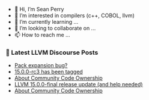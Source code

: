 - 👋 Hi, I’m Sean Perry
- 👀 I’m interested in compilers (c++, COBOL, llvm)
- 🌱 I’m currently learning ...
- 💞️ I’m looking to collaborate on ...
- 📫 How to reach me ...

<!---
s66perry/s66perry is a ✨ special ✨ repository because its `README.md` (this file) appears on your GitHub profile.
You can click the Preview link to take a look at your changes.
--->
### 📕 Latest LLVM Discourse Posts

<!-- DISCOURSE-LLVM:START -->
- [Pack expansion bug?](https://discourse.llvm.org/t/pack-expansion-bug/64910#post_2)
- [15.0.0-rc3 has been tagged](https://discourse.llvm.org/t/15-0-0-rc3-has-been-tagged/64845#post_12)
- [About Community Code Ownership](https://discourse.llvm.org/t/about-community-code-ownership/64930#post_13)
- [LLVM 15.0.0-final release update &lpar;and help needed&rpar;](https://discourse.llvm.org/t/llvm-15-0-0-final-release-update-and-help-needed/64967#post_1)
- [About Community Code Ownership](https://discourse.llvm.org/t/about-community-code-ownership/64930#post_12)
<!-- DISCOURSE-LLVM:END -->
